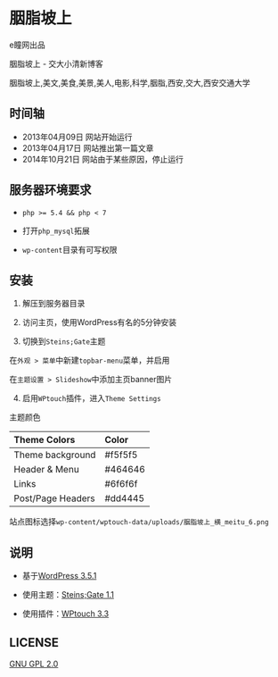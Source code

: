# 胭脂坡上

e瞳网出品

胭脂坡上 - 交大小清新博客

胭脂坡上,美文,美食,美景,美人,电影,科学,胭脂,西安,交大,西安交通大学

## 时间轴

* 2013年04月09日 网站开始运行
* 2013年04月17日 网站推出第一篇文章
* 2014年10月21日 网站由于某些原因，停止运行

## 服务器环境要求

* `php >= 5.4 && php < 7`

* 打开`php_mysql`拓展

* `wp-content`目录有可写权限

## 安装

1. 解压到服务器目录

2. 访问主页，使用WordPress有名的5分钟安装

3. 切换到`Steins;Gate`主题

在`外观 > 菜单`中新建`topbar-menu`菜单，并启用

在`主题设置 > Slideshow`中添加主页banner图片

4. 启用`WPtouch`插件，进入`Theme Settings`

主题颜色

|   Theme Colors    |  Color  |
|:------------------|:--------|
| Theme background  | #f5f5f5 |
| Header & Menu     | #464646 |
| Links             | #6f6f6f |
| Post/Page Headers | #dd4445 |

站点图标选择`wp-content/wptouch-data/uploads/胭脂坡上_横_meitu_6.png`

## 说明

* 基于[WordPress 3.5.1](https://codex.wordpress.org/Version_3.5.1)

* 使用主题：[Steins;Gate 1.1](https://otakism.com/wordpress-theme-steins-gate/)

* 使用插件：[WPtouch 3.3](http://www.wptouch.com/)

## LICENSE

[GNU GPL 2.0](www.gnu.org/licenses/gpl-2.0.html)
